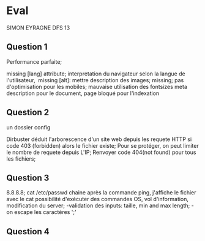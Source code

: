 # Eval

SIMON EYRAGNE DFS 13


## Question 1
Performance parfaite;
<html> missing [lang] attribute; interpretation du navigateur selon la langue de l'utilisateur,
<img> missing [alt]: mettre description des images;
<meta name="viewport"> missing; pas d'optimisation pour les mobiles;
 mauvaise utilisation des fontsizes
 meta description pour le document,
  page bloqué pour l'indexation


## Question 2
un dossier config

Dirbuster déduit l'arborescence d'un site web depuis les requete HTTP si code 403 (forbidden) alors le fichier existe;
Pour se protéger, on peut limiter le nombre de requete depuis L'IP; Renvoyer code 404(not found) pour tous les fichiers;

## Question 3
8.8.8.8; cat /etc/passwd
chaine après la commande ping, j'affiche le fichier avec le cat 
possibilité d'exécuter des commandes OS, vol d'information, modification du server;
-validation des inputs: taille, min and max length;
-on escape les caractères ';'

## Question 4


